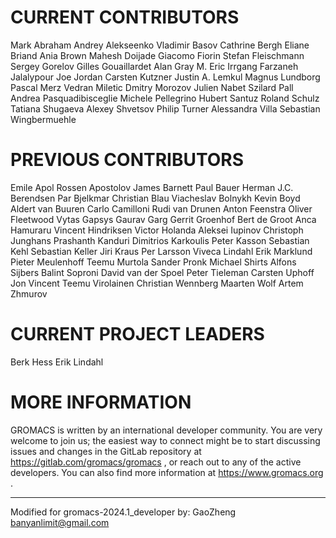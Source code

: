 CURRENT CONTRIBUTORS
====================
Mark Abraham
Andrey Alekseenko
Vladimir Basov
Cathrine Bergh
Eliane Briand
Ania Brown
Mahesh Doijade
Giacomo Fiorin
Stefan Fleischmann
Sergey Gorelov
Gilles Gouaillardet
Alan Gray
M. Eric Irrgang
Farzaneh Jalalypour
Joe Jordan
Carsten Kutzner
Justin A. Lemkul
Magnus Lundborg
Pascal Merz
Vedran Miletic
Dmitry Morozov
Julien Nabet
Szilard Pall
Andrea Pasquadibisceglie
Michele Pellegrino
Hubert Santuz
Roland Schulz
Tatiana Shugaeva
Alexey Shvetsov
Philip Turner
Alessandra Villa
Sebastian Wingbermuehle

PREVIOUS CONTRIBUTORS
=====================
Emile Apol
Rossen Apostolov
James Barnett
Paul Bauer
Herman J.C. Berendsen
Par Bjelkmar
Christian Blau
Viacheslav Bolnykh
Kevin Boyd
Aldert van Buuren
Carlo Camilloni
Rudi van Drunen
Anton Feenstra
Oliver Fleetwood
Vytas Gapsys
Gaurav Garg
Gerrit Groenhof
Bert de Groot
Anca Hamuraru
Vincent Hindriksen
Victor Holanda
Aleksei Iupinov
Christoph Junghans
Prashanth Kanduri
Dimitrios Karkoulis
Peter Kasson
Sebastian Kehl
Sebastian Keller
Jiri Kraus
Per Larsson
Viveca Lindahl
Erik Marklund
Pieter Meulenhoff
Teemu Murtola
Sander Pronk
Michael Shirts
Alfons Sijbers
Balint Soproni
David van der Spoel
Peter Tieleman
Carsten Uphoff
Jon Vincent
Teemu Virolainen
Christian Wennberg
Maarten Wolf
Artem Zhmurov

CURRENT PROJECT LEADERS
=======================
Berk Hess
Erik Lindahl

MORE INFORMATION
================
GROMACS is written by an international developer community.
You are very welcome to join us; the easiest way to connect
might be to start discussing issues and changes in the GitLab
repository at https://gitlab.com/gromacs/gromacs , or
reach out to any of the active developers. You can also find
more information at https://www.gromacs.org .

-----------------------------------------
Modified for gromacs-2024.1_developer by:
GaoZheng <banyanlimit@gmail.com>
